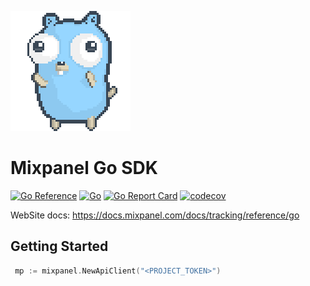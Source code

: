 ![Dancing Gopher](https://github.com/jmhobbs/party-gopher/blob/master/dancing-gopher.gif?raw=true)

#  Mixpanel Go SDK

[![Go Reference](https://pkg.go.dev/badge/github.com/mixpanel/mixpanel-go.svg)](https://pkg.go.dev/github.com/mixpanel/mixpanel-go)
[![Go](https://github.com/mixpanel/mixpanel-go/actions/workflows/testing.yaml/badge.svg)](https://github.com/mixpanel/mixpanel-go/actions/workflows/testing.yaml)
[![Go Report Card](https://goreportcard.com/badge/github.com/mixpanel/mixpanel-go)](https://goreportcard.com/report/github.com/mixpanel/mixpanel-go)
[![codecov](https://codecov.io/gh/mixpanel/mixpanel-go/branch/main/graph/badge.svg?token=SRZPEYRHEU)](https://codecov.io/gh/mixpanel/mixpanel-go)

WebSite docs: https://docs.mixpanel.com/docs/tracking/reference/go

## Getting Started

```go
 mp := mixpanel.NewApiClient("<PROJECT_TOKEN>")
```
